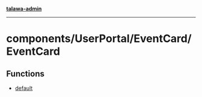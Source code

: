 [**talawa-admin**](../../../../README.md)

***

# components/UserPortal/EventCard/EventCard

## Functions

- [default](functions/default.md)
